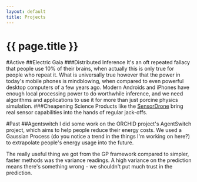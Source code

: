```yaml
---
layout: default
title: Projects
---
```

<h1>{{ page.title }}</h1>

#Active
##Electric Gaia
###Distributed Inference
It's an oft repeated fallacy that people use 10% of their brains, when actually this is only true for people who repeat it. What is universally true however that the power in today's mobile phones is mindblowing, when compared to even powerful desktop computers of a few years ago. Modern Androids and iPhones have enough local processing power to do worthwhile inference, and we need algorithms and applications to use it for more than just porcine physics simulation.
###Cheapening Science
Products like the [SensorDrone](http://sensordrone.com) bring real sensor capabilities into the hands of regular jack-offs. 


#Past
##Agentswitch
I did some work on the ORCHID project's AgentSwitch project, which aims to help people reduce their energy costs. We used a Gaussian Process (do you notice a trend in the things I'm working on here?) to extrapolate people's energy usage into the future. 

The really useful thing we got from the GP framework compared to simpler, faster methods was the variance readings. A high variance on the prediction means there's something wrong - we shouldn't put much trust in the prediction.
